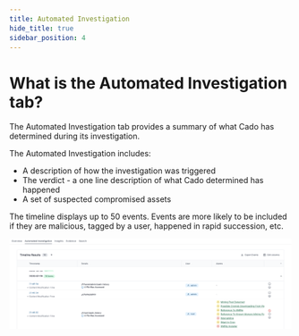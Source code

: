 ```yaml
---
title: Automated Investigation
hide_title: true
sidebar_position: 4
---
```


# What is the Automated Investigation tab?

The Automated Investigation tab provides a summary of what Cado has determined during its investigation.

The Automated Investigation includes:
* A description of how the investigation was triggered
* The verdict - a one line description of what Cado determined has happened
* A set of suspected compromised assets

The timeline displays up to 50 events. Events are more likely to be included if they are malicious, tagged by a user, happened in rapid succession, etc.

![Automated Investigation](/img/tutorial5.png)
